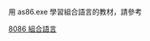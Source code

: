 用 as86.exe 學習組合語言的教材，請參考

[8086 組合語言](https://github.com/appWjchen/as86/blob/main/8086%20%E7%B5%84%E5%90%88%E8%AA%9E%E8%A8%80.md)

